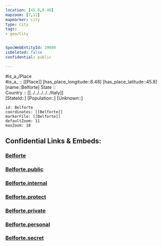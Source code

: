 ```yaml
---
location: [45.8,8.48] 
mapzoom: [7,12] 
mapmarker: city 
type: City
tags:
- geo/City


SpocWebEntityId: 29080
isDeleted: false
confidential: public

---
```

#is_a_/Place  
#is_a_ :: [[Place]] 
[has_place_longitude::8.48] 
[has_place_latitude::45.8] 
[name::Belforte] 
State ::  
Country :: [[../../../../../Italy]]  
[StateId::] 
[Population::] 
[Unknown::] 


```leaflet
id: Belforte
coordinates: [[Belforte]] 
markerFile: [[Belforte]] 
defaultZoom: 11 
maxZoom: 18
```


## Confidential Links & Embeds: 

### [Belforte](/_Standards/Earth/Continent/Europe/Europe~South/Italy/regions~Italy/Piedmont/Novara.Province/City/Belforte.md) 

### [Belforte.public](/_public/Earth/Continent/Europe/Europe~South/Italy/regions~Italy/Piedmont/Novara.Province/City/Belforte.public.md) 

### [Belforte.internal](/_internal/Earth/Continent/Europe/Europe~South/Italy/regions~Italy/Piedmont/Novara.Province/City/Belforte.internal.md) 

### [Belforte.protect](/_protect/Earth/Continent/Europe/Europe~South/Italy/regions~Italy/Piedmont/Novara.Province/City/Belforte.protect.md) 

### [Belforte.private](/_private/Earth/Continent/Europe/Europe~South/Italy/regions~Italy/Piedmont/Novara.Province/City/Belforte.private.md) 

### [Belforte.personal](/_personal/Earth/Continent/Europe/Europe~South/Italy/regions~Italy/Piedmont/Novara.Province/City/Belforte.personal.md) 

### [Belforte.secret](/_secret/Earth/Continent/Europe/Europe~South/Italy/regions~Italy/Piedmont/Novara.Province/City/Belforte.secret.md)

